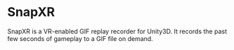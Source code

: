 # SnapXR
SnapXR is a VR-enabled GIF replay recorder for Unity3D. It records the past few seconds of gameplay to a GIF file on demand.
